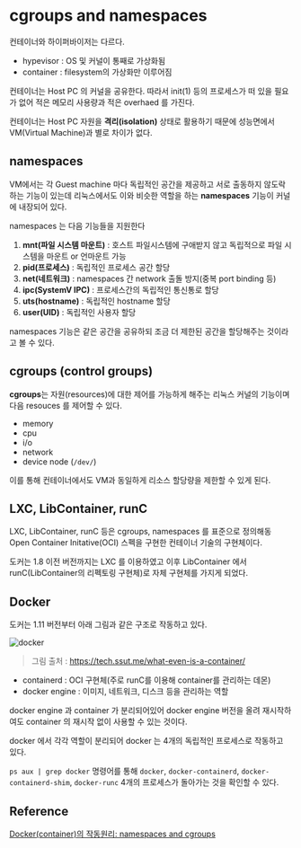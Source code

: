 # cgroups and namespaces


컨테이너와 하이퍼바이저는 다르다.

- hypevisor : OS 및 커널이 통째로 가상화됨
- container : filesystem의 가상화만 이루어짐

컨테이너는 Host PC 의 커널을 공유한다. 따라서 init(1) 등의 프로세스가 떠 있을 필요가 없어 적은 메모리 사용량과 적은 overhaed 를 가진다.

컨테이너는 Host PC 자원을 **격리(isolation)** 상태로 활용하기 때문에 성능면에서 VM(Virtual Machine)과 별로 차이가 없다.


## namespaces

VM에서는 각 Guest machine 마다 독립적인 공간을 제공하고 서로 출동하지 않도락 하는 기능이 있는데 리눅스에서도 이와 비슷한 역할을 하는 **namespaces** 기능이 커널에 내장되어 있다.


namespaces 는 다음 기능들을 지원한다

1. **mnt(파일 시스템 마운트)** : 호스트 파일시스템에 구애받지 않고 독립적으로 파일 시스템을 마운트 or 언마운트 가능
2. **pid(프로세스)** : 독립적인 프로세스 공간 할당
3. **net(네트워크)** : namespaces 간 network 출돌 방지(중복 port binding 등)
4. **ipc(SystemV IPC)** : 프로세스간의 독립적인 통신통로 할당
5. **uts(hostname)** : 독립적인 hostname 할당
6. **user(UID)** : 독립적인 사용자 할당

namespaces 기능은 같은 공간을 공유하되 조금 더 제한된 공간을 할당해주는 것이라고 볼 수 있다.

## cgroups (control groups)

**cgroups**는 자원(resources)에 대한 제어를 가능하게 해주는 리눅스 커널의 기능이며 다음 resouces 를 제어할 수 있다.

- memory
- cpu
- i/o
- network
- device node (`/dev/`)

이를 통해 컨테이너에서도 VM과 동일하게 리소스 할당량을 제한할 수 있게 된다.

## LXC, LibContainer, runC

LXC, LibContainer, runC 등은 cgroups, namespaces 를 표준으로 정의해동 Open Container Initative(OCI) 스펙을 구현한 컨테이너 기술의 구현체이다.

도커는 1.8 이전 버전까지는 LXC 를 이용하였고 이후 LibContainer 에서 runC(LibContainer의 리펙토링 구현체)로 자체 구현체를 가지게 되었다.

## Docker

도커는 1.11 버전부터 아래 그림과 같은 구조로 작동하고 있다.

![docker](docker_structure.png)

> 그림 출처 : https://tech.ssut.me/what-even-is-a-container/

* containerd : OCI 구현체(주로 runC를 이용해 container를 관리하는 데몬)
* docker engine : 이미지, 네트워크, 디스크 등을 관리하는 역할

docker engine 과 container 가 분리되어있어 docker engine 버전을 올려 재시작하여도 container 의 재시작 없이 사용할 수 있는 것이다.

docker 에서 각각 역할이 분리되어 docker 는 4개의 독립적인 프로세스로 작동하고 있다.

`ps aux | grep docker` 명령어를 통해 `docker`, `docker-containerd`, `docker-containerd-shim`, `docker-runc` 4개의 프로세스가 돌아가는 것을 확인할 수 있다.

## Reference

[Docker(container)의 작동원리: namespaces and cgroups](https://tech.ssut.me/what-even-is-a-container/)

